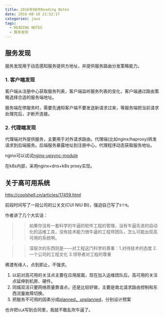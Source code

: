 ```yaml
---
title: 2016年08月Reading Notes
date: 2016-08-10 21:52:17
categories: java
tags:
  - READING NOTES
  - 服务发现
---
```

	
## 服务发现

服务发现用于动态感知服务提供方地址，并提供服务路由分发策略能力。

### 1. 客户端发现

客户端从注册中心获取服务列表，客户端监听服务列表的变化，客户端通过路由策略选择合适的服务端地址。

服务端在停服务时，需要先通知客户端不要发送新请求过来，等服务端把当前请求处理完后，才断开连接。

### 2. 代理端发现

代理端对外提供服务，主要用于对外请求路由。代理端(比如nginx/haproxy)转发请求到后端服务。后端服务暴露地址到注册中心，代理程序动态获取服务地址。

nginx可以试试[nginx-upsync-module](https://github.com/weibocom/nginx-upsync-module)

在k8s内部，采用nginx+dns+k8s proxy实现。

## 关于高可用系统

http://coolshell.cn/articles/17459.html

前段时间写了一段公司的公关文(CUI NIU BI)，强迫自己写了`5个9`。

作者讲了几个大实话：

>>如果你没有一套科学的牛逼的软件工程的管理，没有牛逼先进的自动化的运维工具，没有技术能力很牛逼的工程师团队，怎么可能出现高可用的系统啊。

>>深层次的东西则是——对工程这门科学的尊重：1.对待技术的态度 2.一个公司的工程文化 3.领导者对工程的尊重

佛渡有缘人，点到即止，不强求。

1. 以前对高可用的关注点主要在应用层面，现在加入运维团队后，高可用的关注点延伸到机房、硬件。
2. 同城双活只要网络质量靠谱点，还是比较好做，主要是南北请求路由控制和东西流量故障切换。
3. 把服务不可用的因素分成[planned、unplanned](https://docs.oracle.com/cd/A91202_01/901_doc/rac.901/a89867/pshavdtl.htm)，分别设计预案

也许把`SLA`写到合同里，我就不敢乱吹牛逼了。